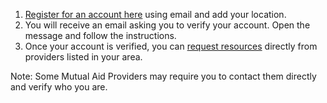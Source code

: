 1.  [Register for an account here](/register) using email and add your location.
2.  You will receive an email asking you to verify your account. Open the message and follow the instructions.  
3.  Once your account is verified, you can [request resources](/listings/create?type=request) directly from providers listed in your area.  

Note: Some Mutual Aid Providers may require you to contact them directly and verify who you are.